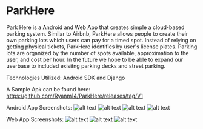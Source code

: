 # ParkHere
Park Here is a Android and Web App that creates simple a cloud-based parking system. Similar to Airbnb, ParkHere allows people
to create their own parking lots which users can pay for a timed spot. Instead of relying on getting physical tickets, ParkHere
identifies by user's license plates. Parking lots are organized by the number of spots available, approximation to the user,
and cost per hour. In the future we hope to be able to expand our userbase to included exisitng parking decks and street parking.

Technologies Utilized: Android SDK and Django

A Sample Apk can be found here: https://github.com/Ryanm14/ParkHere/releases/tag/V1

Android App Screenshots:
![alt text](https://i.imgur.com/fuPKIXs.png "Screenshot 1")
![alt text](https://i.imgur.com/SgZe85q.png "Screenshot 2")
![alt text](https://i.imgur.com/lt5lCv7.png "Screenshot 3")
![alt text](https://i.imgur.com/a0jncMN.png "Screenshot 4")

Web App Screenshots:
![alt text](https://i.imgur.com/SgZe85q.png "Screenshot 5")
![alt text](https://i.imgur.com/lt5lCv7.png "Screenshot 6")
![alt text](https://i.imgur.com/a0jncMN.png "Screenshot 7")
